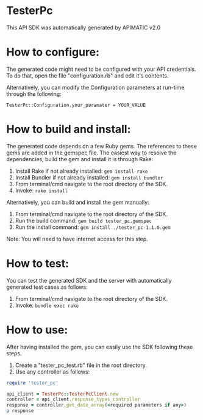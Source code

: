 TesterPc
=================
This API SDK was automatically generated by APIMATIC v2.0

How to configure:
=================
The generated code might need to be configured with your API credentials. To do that,
open the file "configuration.rb" and edit it's contents.

Alternatively, you can modify the Configuration parameters at run-time through the following:
```
TesterPc::Configuration.your_paramater = YOUR_VALUE
```

How to build and install: 
=============================
The generated code depends on a few Ruby gems. The references to these gems are 
added in the gemspec file. The easiest way to resolve the dependencies,
build the gem and install it is through Rake:

  1. Install Rake if not already installed: `gem install rake`
  2. Install Bundler if not already installed: `gem install bundler`
  3. From terminal/cmd navigate to the root directory of the SDK.
  4. Invoke: `rake install`

Alternatively, you can build and install the gem manually:

  1. From terminal/cmd navigate to the root directory of the SDK.
  2. Run the build command: `gem build tester_pc.gemspec`
  3. Run the install command: `gem install ./tester_pc-1.1.0.gem`

Note: You will need to have internet access for this step.

How  to test:
=============
You can test the generated SDK and the server with automatically generated test
cases as follows:

  1. From terminal/cmd navigate to the root directory of the SDK.
  2. Invoke: `bundle exec rake`

How to use:
===========
After having installed the gem, you can easily use the SDK following these steps.

  1. Create a "tester_pc_test.rb" file in the root directory.
  2. Use any controller as follows:
```ruby
require 'tester_pc'

api_client = TesterPc::TesterPcClient.new
controller = api_client.response_types_controller
response = controller.get_date_array(<required parameters if any>)
p response
```